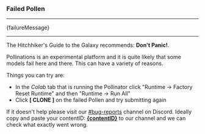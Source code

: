 
&nbsp;

### Failed Pollen

---


{failureMessage}


---

The Hitchhiker's Guide to the Galaxy recommends: **Don't Panic!**. 

Pollinations is an experimental platform and it is quite likely that some models fail here and there. This can have a variety of reasons. 

Things you can try are:

- In the *Colab* tab that is running the Pollinator click "Runtime -> Factory Reset Runtime" and then "Runtime -> Run All"
- Click **[ CLONE ]** on the failed Pollen and try submitting again

If it doesn't help please visit our [#bug-reports](https://discord.gg/XXd99CrkCr) channel on Discord. Ideally copy and paste your contentID: **[{contentID}](https://pollinations.ai/ipfs/{contentID})** to our channel and we can check what exactly went wrong.

